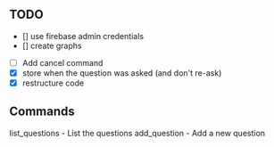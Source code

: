 ## TODO
- [] use firebase admin credentials
- [] create graphs
- [ ] Add cancel command
- [x] store when the question was asked (and don't re-ask)
- [x] restructure code

## Commands

list_questions - List the questions
add_question - Add a new question
